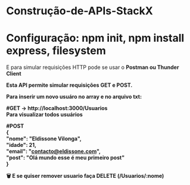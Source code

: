 # Construção-de-APIs-StackX

# Configuração: npm init, npm install express, filesystem

E para simular requisições HTTP pode se usar o <strong>Postman ou Thunder Client<strong/>

 Esta API permite simular requisições GET e POST.<br/>

 Para inserir um novo usuáro no array e no arquivo txt:<br/>

 #GET -> http://localhost:3000/Usuarios<br/>
 Para visualizar todos usuários<br/>

 #POST<br/>
{<br/>
  "nome": "Eldissone Vilonga", <br/>
  "idade": 21,<br/>
  "email": "contacto@eldissone.com",<br/>
  "post":  "Olá mundo esse é meu primeiro post"<br/>
}<br/>

🗑️ E se quiser remover usuario faça DELETE (/Usuarios/:nome)
